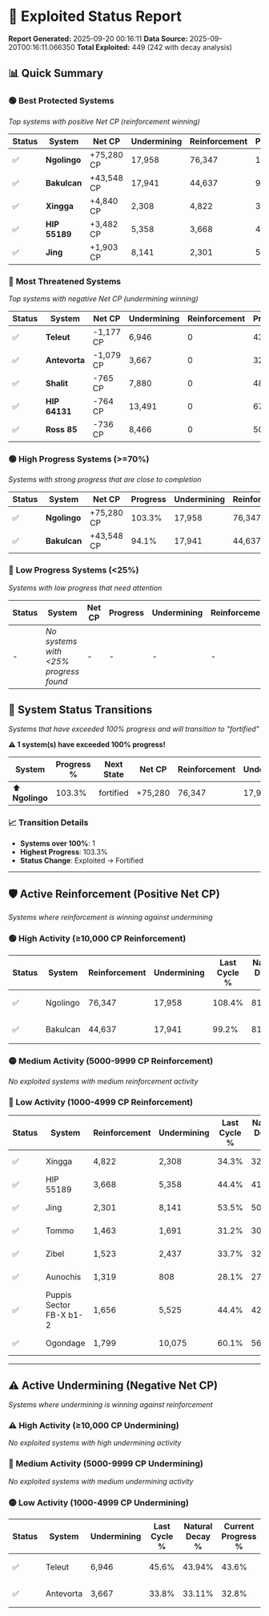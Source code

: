 # 🌟 Exploited Status Report

**Report Generated:** 2025-09-20 00:16:11
**Data Source:** 2025-09-20T00:16:11.066350
**Total Exploited:** 449 (242 with decay analysis)

## 📊 Quick Summary

### 🟢 **Best Protected Systems**
*Top systems with positive Net CP (reinforcement winning)*

| Status | System | Net CP | Undermining | Reinforcement | Progress |
|--------|--------|--------|-------------|---------------|----------|
| ✅ | **Ngolingo** | +75,280 CP | 17,958 | 76,347 | 103.3% |
| ✅ | **Bakulcan** | +43,548 CP | 17,941 | 44,637 | 94.1% |
| ✅ | **Xingga** | +4,840 CP | 2,308 | 4,822 | 33.6% |
| ✅ | **HIP 55189** | +3,482 CP | 5,358 | 3,668 | 42.9% |
| ✅ | **Jing** | +1,903 CP | 8,141 | 2,301 | 51.2% |

### 🔴 **Most Threatened Systems**
*Top systems with negative Net CP (undermining winning)*

| Status | System | Net CP | Undermining | Reinforcement | Progress |
|--------|--------|--------|-------------|---------------|----------|
| ✅ | **Teleut** | -1,177 CP | 6,946 | 0 | 43.6% |
| ✅ | **Antevorta** | -1,079 CP | 3,667 | 0 | 32.8% |
| ✅ | **Shalit** | -765 CP | 7,880 | 0 | 48.3% |
| ✅ | **HIP 64131** | -764 CP | 13,491 | 0 | 67.4% |
| ✅ | **Ross 85** | -736 CP | 8,466 | 0 | 50.4% |

### 🟢 **High Progress Systems (>=70%)**
*Systems with strong progress that are close to completion*

| Status | System | Net CP | Progress | Undermining | Reinforcement |
|--------|--------|--------|----------|-------------|---------------|
| ✅ | **Ngolingo** | +75,280 CP | 103.3% | 17,958 | 76,347 |
| ✅ | **Bakulcan** | +43,548 CP | 94.1% | 17,941 | 44,637 |

### 🔴 **Low Progress Systems (<25%)**
*Systems with low progress that need attention*

| Status | System | Net CP | Progress | Undermining | Reinforcement |
|--------|--------|--------|----------|-------------|---------------|
| - | *No systems with <25% progress found* | - | - | - | - |
## 🔄 System Status Transitions  
*Systems that have exceeded 100% progress and will transition to "fortified"*

**⚠️ 1 system(s) have exceeded 100% progress!**

| System | Progress % | Next State | Net CP | Reinforcement | Undermining | 
|--------|------------|-------------|--------|---------------|-------------|
| ⬆️ **Ngolingo** | 103.3% | fortified | +75,280 | 76,347 | 17,958 |

### 📈 Transition Details
- **Systems over 100%**: 1
- **Highest Progress**: 103.3%
- **Status Change**: Exploited → Fortified

---

## 🛡️ Active Reinforcement (Positive Net CP)
*Systems where reinforcement is winning against undermining*

### 🟢 High Activity (≥10,000 CP Reinforcement)

| Status | System | Reinforcement | Undermining | Last Cycle % | Natural Decay % | Current Progress % | Current CP | Net CP | Activity |
|--------|--------|---------------|-------------|--------------|-----------------|-------------------|------------|--------|----------|
| ✅ | Ngolingo | 76,347 | 17,958 | 108.4% | 81.79% | 103.3% | 361,550 | +75,280 | 🟢 High Reinforcement |
| ✅ | Bakulcan | 44,637 | 17,941 | 99.2% | 81.66% | 94.1% | 329,350 | +43,548 | 🟢 High Reinforcement |

### 🟡 Medium Activity (5000-9999 CP Reinforcement)

*No exploited systems with medium reinforcement activity*

### 🔴 Low Activity (1000-4999 CP Reinforcement)

| Status | System | Reinforcement | Undermining | Last Cycle % | Natural Decay % | Current Progress % | Current CP | Net CP | Activity |
|--------|--------|---------------|-------------|--------------|-----------------|-------------------|------------|--------|----------|
| ✅ | Xingga | 4,822 | 2,308 | 34.3% | 32.22% | 33.6% | 117,600 | +4,840 | 🔵 Low Reinforcement |
| ✅ | HIP 55189 | 3,668 | 5,358 | 44.4% | 41.91% | 42.9% | 150,150 | +3,482 | 🔵 Low Reinforcement |
| ✅ | Jing | 2,301 | 8,141 | 53.5% | 50.66% | 51.2% | 179,200 | +1,903 | 🔵 Low Reinforcement |
| ✅ | Tommo | 1,463 | 1,691 | 31.2% | 30.26% | 30.7% | 107,450 | +1,524 | 🔵 Low Reinforcement |
| ✅ | Zibel | 1,523 | 2,437 | 33.7% | 32.57% | 33.0% | 115,500 | +1,515 | 🔵 Low Reinforcement |
| ✅ | Aunochis | 1,319 | 808 | 28.1% | 27.49% | 27.9% | 97,649 | +1,447 | 🔵 Low Reinforcement |
| ✅ | Puppis Sector FB-X b1-2 | 1,656 | 5,525 | 44.4% | 42.39% | 42.8% | 149,800 | +1,445 | 🔵 Low Reinforcement |
| ✅ | Ogondage | 1,799 | 10,075 | 60.1% | 56.83% | 57.2% | 200,200 | +1,282 | 🔵 Low Reinforcement |


---

## ⚠️ Active Undermining (Negative Net CP)
*Systems where undermining is winning against reinforcement*

### ⚠️ High Activity (≥10,000 CP Undermining)

*No exploited systems with high undermining activity*

### 🔶 Medium Activity (5000-9999 CP Undermining)

*No exploited systems with medium undermining activity*

### 🟡 Low Activity (1000-4999 CP Undermining)

| Status | System | Undermining | Last Cycle % | Natural Decay % | Current Progress % | Reinforcement | Current CP | Net CP | Activity |
|--------|--------|-------------|--------------|-----------------|-------------------|---------------|------------|--------|----------|
| ✅ | Teleut | 6,946 | 45.6% | 43.94% | 43.6% | 0 | 152,600 | -1,177 | 🟡 Low Undermining |
| ✅ | Antevorta | 3,667 | 33.8% | 33.11% | 32.8% | 0 | 114,799 | -1,079 | 🟡 Low Undermining |
